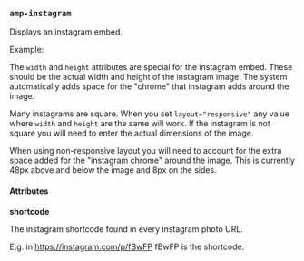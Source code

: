 <!---
Copyright 2015 The AMP HTML Authors. All Rights Reserved.

Licensed under the Apache License, Version 2.0 (the "License");
you may not use this file except in compliance with the License.
You may obtain a copy of the License at

      http://www.apache.org/licenses/LICENSE-2.0

Unless required by applicable law or agreed to in writing, software
distributed under the License is distributed on an "AS-IS" BASIS,
WITHOUT WARRANTIES OR CONDITIONS OF ANY KIND, either express or implied.
See the License for the specific language governing permissions and
limitations under the License.
-->

### <a name=”amp-instagram”></a> `amp-instagram`

Displays an instagram embed.

Example:
    <amp-instagram
      shortcode="fBwFP"
      width="400"
      height="400"
      layout="responsive">
    </amp-instagram>

The `width` and `height` attributes are special for the instagram embed.
These should be the actual width and height of the instagram image.
The system automatically adds space for the "chrome" that instagram adds around the image.

Many instagrams are square. When you set `layout="responsive"` any value where `width` and `height` are the same will work. If the instagram is not square you will need to enter the actual dimensions of the image.

When using non-responsive layout you will need to account for the extra space added for the "instagram chrome" around the image. This is currently 48px above and below the image and 8px on the sides.

#### Attributes

**shortcode**

The instagram shortcode found in every instagram photo URL.

E.g. in https://instagram.com/p/fBwFP fBwFP is the shortcode.
